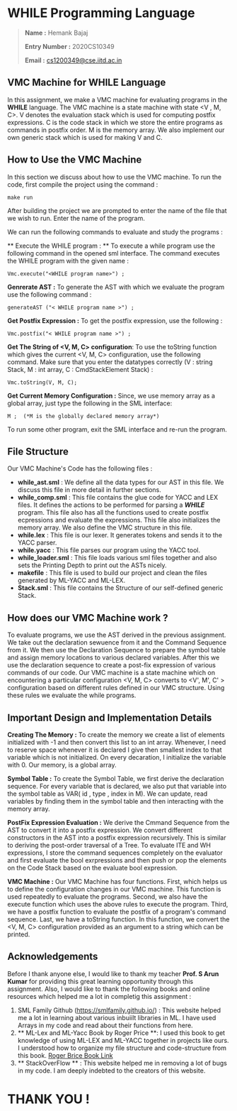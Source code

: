 # WHILE Programming Language

> **Name :** Hemank Bajaj
>
> **Entry Number :** 2020CS10349
>
> **Email :** cs1200349@cse.iitd.ac.in

## VMC Machine for WHILE Language

In this assignment, we make a VMC machine for evaluating programs in the **WHILE** language. The VMC machine is a state machine with state <V , M, C>. V denotes the evaluation stack which is used for computing postfix expressions. C is the code stack in which we store the entire programs as commands in postfix order. M is the memory array.  We also implement our own generic stack which is used for making V and C. 

## How to Use the VMC Machine

In this section we discuss about how to use the VMC machine. To run the code, first compile the project using the command :

```
make run
```

After building the project we are prompted to enter the name of the file that we wish to run.  Enter the name of the program. 

We can run the following commands to evaluate and study the programs :

** Execute the WHILE program : ** To execute a while program use the following command in the opened sml interface. The command executes the WHILE program with the given name :

```
Vmc.execute("<WHILE program name>") ;
```

**Genrerate AST :** To generate the AST with which we evaluate the program use the following command : 

```
generateAST ("< WHILE program name >") ;
```

**Get Postfix Expression :** To get the postfix expression, use the following :

```
Vmc.postfix("< WHILE program name >") ;
```

**Get The String of <V, M, C> configuration**: To use the toString function which gives the current <V, M, C> configuration, use the following command. Make sure that you enter the datatypes correctly (V : string Stack, M : int array, C : CmdStackElement Stack) : 

```
Vmc.toString(V, M, C);
```

**Get Current Memory Configuration :** Since, we use memory array as a global array, just type  the following in the SML interface:

```
M ;  (*M is the globally declared memory array*)
```

To run some other program, exit the SML interface and re-run the program. 

## File Structure

Our VMC Machine's Code has the following files :

- **while_ast.sml** : We define all the data types for our AST in this file. We discuss this file in more detail in further sections. 
- **while_comp.sml** : This file contains the glue code for YACC and LEX files. It defines the actions to be performed for parsing a ***WHILE*** program. This file also has all the functions used to create postfix ecpressions and evaluate the expressions. This file also initializes the memory array. We also define the VMC structure in this file. 
- **while.lex** :  This file is our lexer. It generates tokens and sends it to the YACC parser.
- **while.yacc** : This file parses our program using the YACC tool. 
- **while_loader.sml** : This file loads various sml files together and also sets the Printing Depth to print out the ASTs  nicely. 
- **makefile** : This file is used to build our project and clean the files generated by ML-YACC and ML-LEX. 
- **Stack.sml** : This file contains the Structure of our self-defined generic Stack.

## How does our VMC Machine work ?

To evaluate programs, we use the AST derived in the previous assignment. We take out the declaration sewuence from it and the Command Sequence from it. We then use the Declaration Sequence to prepare the symbol table and assign memory locations to various declared variables. After this we use the declaration sequence to create a post-fix expression of various commands of our code. Our VMC machine is a state machine which on encountering a particular configuration <V, M, C> converts to <V', M', C' > configuration based on different rules defined in our VMC structure. Using these rules we evaluate the while programs. 

## Important Design and Implementation Details

**Creating The Memory :** To create the memory we create a list of elements initialized with -1 and then convert this list to an int array. Whenever, I need to reserve space whenever it is declared I give then smallest index to that variable which is not initialized. On every decaration, I initialize the variable with 0. Our memory, is a global array. 

**Symbol Table :** To create the Symbol Table, we first derive the declaration sequence. For every variable that is declared, we also put that variable into the symbol table as VAR( id , type , index in M).  We can update, read variables by finding them in the symbol table and then interacting with the memory array. 

**PostFix Expression Evaluation :** We derive the Cmmand Sequence from the AST to convert it into a postfix expression. We convert different constructors in the AST into a postfix expression recursively. This is similar to deriving the post-order traversal of a Tree. To evaluate ITE and WH expressions, I store the command sequences completely on the evaluator and first evaluate the bool exrpressions and then push or pop the elements on the Code Stack based on the evaluate bool expression. 

**VMC Machine :** Our VMC Machine has four functions. First, which helps us to define the configuration changes in our VMC machine. This function is used repeatedly to evaluate the programs. Second, we also have the execute function which uses the above rules to execute the program. Third, we have a postfix function to evaluate the postfix of a program's command sequence. Last, we have a toString function. In this function, we convert the <V, M, C> configuration provided as an argument to a string which can be printed. 

## Acknowledgements

Before I thank anyone else, I would like to thank my teacher **Prof. S Arun Kumar** for providing this great learning opportunity through this assignment. Also, I would like to thank the following books and online resources which helped me a lot in completig this assignment :

1. SML Family Github (https://smlfamily.github.io/) : This website helped me a lot in learning about various inbuiilt libraries in ML. I have used Arrays in my code and read about their functions from here. 
2.  ** ML-Lex and ML-Yacc Book by Roger Price **: I used this book to get knowledge of using ML-LEX and ML-YACC together in projects like ours. I understood how to organize my file structure and code-structure from this book.  [Roger Brice Book Link](http://rogerprice.org/ug/ug.pdf "Roger Brice Book Link")
3. ** StackOverFlow ** : This website helped me in removing a lot of bugs in my code. I am deeply indebted to the creators of this website.



# THANK YOU !

